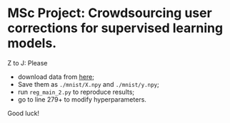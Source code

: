 # MSc Project: Crowdsourcing user corrections for supervised learning models.

Z to J: 
Please
- download data from [here](https://drive.google.com/drive/folders/1LiEqIyZbTOmNKRDHgt-qxTQgyGkJl0Jn?usp=sharing);
- Save them as `./mnist/X.npy` and `./mnist/y.npy`;
- run `reg_main_2.py` to reproduce results;
- go to line 279+ to modify hyperparameters.

Good luck!
